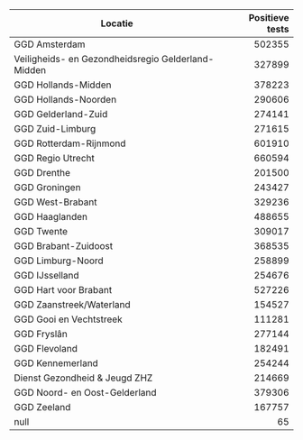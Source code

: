 | Locatie | Positieve tests |
|---------|----------------:|
| GGD Amsterdam                            | 502355 |
| Veiligheids- en Gezondheidsregio Gelderland-Midden | 327899 |
| GGD Hollands-Midden                      | 378223 |
| GGD Hollands-Noorden                     | 290606 |
| GGD Gelderland-Zuid                      | 274141 |
| GGD Zuid-Limburg                         | 271615 |
| GGD Rotterdam-Rijnmond                   | 601910 |
| GGD Regio Utrecht                        | 660594 |
| GGD Drenthe                              | 201500 |
| GGD Groningen                            | 243427 |
| GGD West-Brabant                         | 329236 |
| GGD Haaglanden                           | 488655 |
| GGD Twente                               | 309017 |
| GGD Brabant-Zuidoost                     | 368535 |
| GGD Limburg-Noord                        | 258899 |
| GGD IJsselland                           | 254676 |
| GGD Hart voor Brabant                    | 527226 |
| GGD Zaanstreek/Waterland                 | 154527 |
| GGD Gooi en Vechtstreek                  | 111281 |
| GGD Fryslân                              | 277144 |
| GGD Flevoland                            | 182491 |
| GGD Kennemerland                         | 254244 |
| Dienst Gezondheid & Jeugd ZHZ            | 214669 |
| GGD Noord- en Oost-Gelderland            | 379306 |
| GGD Zeeland                              | 167757 |
| null                                     |    65 |
